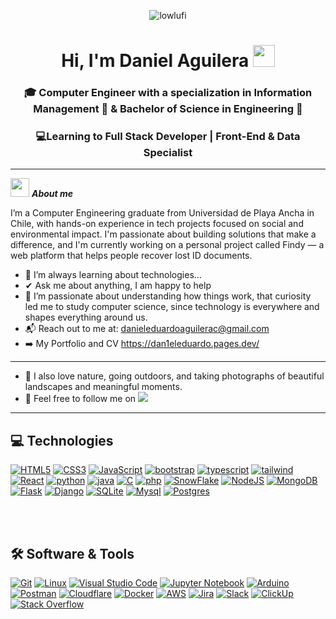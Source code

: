 <p align="center">
  <img src="https://komarev.com/ghpvc/?username=lowlufi&label=Profile%20views&color=0e75b6&style=flat" alt="lowlufi" /> 
</p>

<h1 align="center"> Hi, I'm Daniel Aguilera <img src="https://media.giphy.com/media/hvRJCLFzcasrR4ia7z/giphy.gif" width="35"></h1>
<h3 align="center">🎓 Computer Engineer with a specialization in Information Management 💾 & Bachelor of Science in Engineering 🔬</h3>
<h3 align="center">💻Learning to Full Stack Developer | Front-End & Data Specialist </h3>

---


<img src="https://media.tenor.com/DehpokEAjJEAAAAi/cat-loading.gif" width="30px">&nbsp;***About me***

I’m a Computer Engineering graduate from Universidad de Playa Ancha in Chile, with hands-on experience in tech projects focused on social and environmental impact. I'm passionate about building solutions that make a difference, and I'm currently working on a personal project called Findy — a web platform that helps people recover lost ID documents.<br>
- 🌱 I’m always learning about technologies...<br>
- ✔ Ask me about anything, I am happy to help<br>
- 🧠 I’m passionate about understanding how things work, that curiosity led me to study computer science, since technology is everywhere and shapes everything around us.<br>
- 📬 Reach out to me at: danieleduardoaguilerac@gmail.com
- ➡️ My Portfolio and CV https://dan1eleduardo.pages.dev/

- --
- 🌿 I also love nature, going outdoors, and taking photographs of beautiful landscapes and meaningful moments.<br>
- 📸 Feel free to follow me on <a href= "https://www.instagram.com/dan1eleduardo/?hl=es">
    <img src="https://img.shields.io/badge/Instagram-%23E4405F.svg?style=for-the-badge&logo=Instagram&logoColor=white">
</a><br>



---

## 💻 Technologies 

<div>
<a href="#"><img alt="HTML5" src="https://img.shields.io/badge/html5-%23E34F26.svg?style=for-the-badge&logo=html5&logoColor=white"/></a>
<a href="#"><img alt="CSS3" src="https://img.shields.io/badge/css3-%231572B6.svg?style=for-the-badge&logo=css3&logoColor=white"/></a>
<a href="#"><img alt="JavaScript" src="https://img.shields.io/badge/javascript-%23323330.svg?style=for-the-badge&logo=javascript&logoColor=%23F7DF1E"/></a>
<a href="#"><img alt="bootstrap" src="https://img.shields.io/badge/Bootstrap-563D7C?style=for-the-badge&logo=bootstrap&logoColor=white"/></a>
<a href="#"><img alt="typescript" src="https://img.shields.io/badge/typescript-3178C6.svg?style=for-the-badge&logo=typescript&logoColor=white"/></a>
<a href="#"><img alt="tailwind" src="https://img.shields.io/badge/Tailwind_CSS-38B2AC?style=for-the-badge&logo=tailwind-css&logoColor=white"/></a>
<a href="#"><img alt="React" src="https://img.shields.io/badge/react-%2320232a.svg?style=for-the-badge&logo=react&logoColor=%2361DAFB"/></a>
<a href="#"><img alt="python" src="https://img.shields.io/badge/Python-14354C?style=for-the-badge&logo=python&logoColor=white"/></a>
<a href="#"><img alt="java" src="https://img.shields.io/badge/Java-ED8B00?style=for-the-badge&logo=java&logoColor=white"/></a>
<a href="#"><img alt="C" src="https://img.shields.io/badge/c-%2300599C.svg?style=for-the-badge&logo=c&logoColor=white"/></a>
<a href="#"><img alt="php" src="https://img.shields.io/badge/php-%23777BB4.svg?style=for-the-badge&logo=php&logoColor=white"/></a>
<a href="#"><img alt="SnowFlake" src="https://img.shields.io/badge/snowflake-%2329B5E8.svg?style=for-the-badge&logo=snowflake&logoColor=white"/></a>
<a href="#"><img alt="NodeJS" src="https://img.shields.io/badge/node.js-%2343853D.svg?style=for-the-badge&logo=node-dot-js&logoColor=white"/></a>
<a href="#"><img alt="MongoDB" src="https://img.shields.io/badge/MongoDB-%234ea94b.svg?style=for-the-badge&logo=mongodb&logoColor=white"/></a>
<a href="#"><img alt="Flask" src="https://img.shields.io/badge/flask-%23000.svg?style=for-the-badge&logo=flask&logoColor=white"/></a>
<a href="#"><img alt="Django" src="https://img.shields.io/badge/django-%23092E20.svg?style=for-the-badge&logo=django&logoColor=white"/></a>
<a href="#"><img alt="SQLite" src="https://img.shields.io/badge/sqlite-%2307405e.svg?style=for-the-badge&logo=sqlite&logoColor=white"/></a>
<a href="#"><img alt="Mysql" src="https://img.shields.io/badge/mysql-4479A1.svg?style=for-the-badge&logo=mysql&logoColor=white" /></a>
<a href="#"><img alt="Postgres" src="https://img.shields.io/badge/postgres-%23316192.svg?style=for-the-badge&logo=postgresql&logoColor=white" /></a>



 <br><br>
</div>

 ## 🛠️ Software & Tools
 
<p>
  <a href="#"><img alt="Git" src="https://img.shields.io/badge/Git-F05032?style=for-the-badge&logo=git&logoColor=white"></a>
  <a href="#"><img alt="Linux" src="https://img.shields.io/badge/Linux-FCC624?style=for-the-badge&logo=linux&logoColor=black"></a>
  <a href="#"><img alt="Visual Studio Code" src="https://img.shields.io/badge/Visual_Studio_Code-0078D4?style=for-the-badge&logo=visual%20studio%20code&logoColor=white"></a>
  <a href="#"><img alt="Jupyter Notebook" src="https://img.shields.io/badge/jupyter-%23FA0F00.svg?style=for-the-badge&logo=jupyter&logoColor=white"></a>
  <a href="#"><img alt="Arduino" src="https://img.shields.io/badge/-Arduino-00979D?style=for-the-badge&logo=Arduino&logoColor=white"></a>
  <a href="#"><img alt="Postman" src="https://img.shields.io/badge/Postman-FF6C37?style=for-the-badge&logo=Postman&logoColor=white"></a>
  <a href="#"><img alt="Cloudflare" src="https://img.shields.io/badge/Cloudflare-F38020?style=for-the-badge&logo=Cloudflare&logoColor=white"></a>
  <a href="#"><img alt="Docker" src="https://img.shields.io/badge/docker-%230db7ed.svg?style=for-the-badge&logo=docker&logoColor=white"></a>
  <a href="#"><img alt="AWS" src="https://img.shields.io/badge/AWS-%23FF9900.svg?style=for-the-badge&logo=amazon-aws&logoColor=white"></a>
  <a href="#"><img alt="Jira" src="https://img.shields.io/badge/Jira-0052CC?style=for-the-badge&logo=Jira&logoColor=white"></a>
  <a href="#"><img alt="Slack" src="https://img.shields.io/badge/Slack-4A154B?style=for-the-badge&logo=slack&logoColor=white"></a>
  <a href="#"><img alt="ClickUp" src="https://img.shields.io/badge/clickup-7B68EE.svg?style=for-the-badge&logo=clickup&logoColor=white"></a>
  <a href="#"><img alt="Stack Overflow" src="https://img.shields.io/badge/Stack_Overflow-FE7A16?style=for-the-badge&logo=stack-overflow&logoColor=white"></a>
   
</p>
<br>
